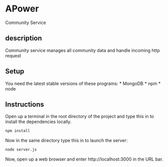 # APower
Community Service

## description 
Community service manages all community data and handle incoming http request

## Setup 
You need the latest stable versions of these programs:
    * MongoDB
    * npm
    * node

## Instructions
Open up a terminal in the root directory of the project and type this in to install the dependencies locally.

```bash
npm install
```

Now in the same directory type this in to launch the server:

```bash
node server.js
```

Now, open up a web browser and enter http://localhost:3000 in the URL bar.